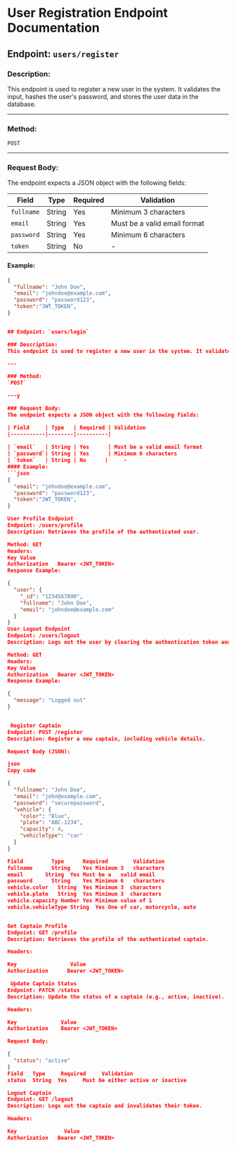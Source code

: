 # User Registration Endpoint Documentation

## Endpoint: `users/register`

### Description:
This endpoint is used to register a new user in the system. It validates the input, hashes the user's password, and stores the user data in the database.

---

### Method:
`POST`

---

### Request Body:
The endpoint expects a JSON object with the following fields:

| Field     | Type   | Required | Validation                                |
|-----------|--------|----------|------------------------------------------|
| `fullname`| String | Yes      | Minimum 3 characters                     |
| `email`   | String | Yes      | Must be a valid email format             |
| `password`| String | Yes      | Minimum 6 characters                     |
| `token`   | String | No      |     - 
#### Example:
```json
{
  "fullname": "John Doe",
  "email": "johndoe@example.com",
  "password": "password123",
  "token":"JWT_TOKEN",
}


## Endpoint: `users/login`

### Description:
This endpoint is used to register a new user in the system. It validates the input, hashes the user's password, and stores the user data in the database.

---

### Method:
`POST`

---y

### Request Body:
The endpoint expects a JSON object with the following fields:

| Field     | Type   | Required | Validation
|-----------|--------|----------|               
                   
| `email`   | String | Yes      | Must be a valid email format             |
| `password`| String | Yes      | Minimum 6 characters                     |
| `token`   | String | No      |     - 
#### Example:
```json
{
  "email": "johndoe@example.com",
  "password": "password123",
  "token":"JWT_TOKEN",
}

User Profile Endpoint
Endpoint: /users/profile
Description: Retrieves the profile of the authenticated user.

Method: GET
Headers:
Key	Value
Authorization	Bearer <JWT_TOKEN>
Response Example:

{
  "user": {
    "_id": "1234567890",
    "fullname": "John Doe",
    "email": "johndoe@example.com"
  }
}
User Logout Endpoint
Endpoint: /users/logout
Description: Logs out the user by clearing the authentication token and blacklisting it.

Method: GET
Headers:
Key	Value
Authorization	Bearer <JWT_TOKEN>
Response Example:

{
  "message": "Logged out"
}


 Register Captain
Endpoint: POST /register
Description: Register a new captain, including vehicle details.

Request Body (JSON):

json
Copy code

{
  "fullname": "John Doe",
  "email": "john@example.com",
  "password": "securepassword",
  "vehicle": {
    "color": "Blue",
    "plate": "ABC-1234",
    "capacity": 4,
    "vehicleType": "car"
  }
}

Field	      Type    	Required	    Validation
fullname	  String	Yes	Minimum 3   characters
email      	String	Yes	Must be a   valid email
password	  String	Yes	Minimum 6   characters
vehicle.color	String	Yes	Minimum 3  characters
vehicle.plate	String	Yes	Minimum 3  characters
vehicle.capacity Number	Yes	Minimum value of 1
vehicle.vehicleType	String	Yes	One of car, motorcycle, auto


Get Captain Profile
Endpoint: GET /profile
Description: Retrieves the profile of the authenticated captain.

Headers:

Key              	Value
Authorization	   Bearer <JWT_TOKEN>

 Update Captain Status
Endpoint: PATCH /status
Description: Update the status of a captain (e.g., active, inactive).

Headers:

Key	             Value
Authorization	 Bearer <JWT_TOKEN>

Request Body:

{
  "status": "active"
}
Field  	Type	 Required	  Validation
status	String	Yes	    Must be either active or inactive  

Logout Captain
Endpoint: GET /logout
Description: Logs out the captain and invalidates their token.

Headers:

Key	              Value
Authorization  	Bearer <JWT_TOKEN>